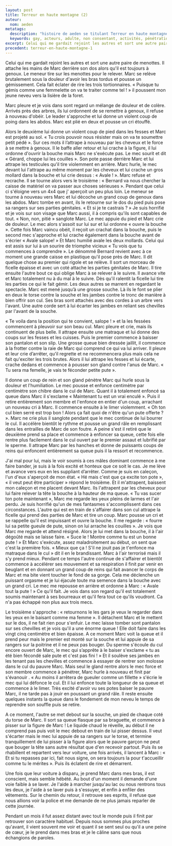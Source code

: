 ```yaml
---
layout: post
title: Terreur en haute montagne (2)
auteur:
  nom: aeden
metatags:
  description: "histoire de aeden se titulant Terreur en haute montagne"
  keywords: gay, acteurs, adulte, non consentant, activités, pénétration anale, sexe brutal, sexe de groupe, viol, autoritaire, en pleine nature
excerpt: Celui qui me gardait rejoint les autres et sort une autre paire de menottes.
precedent: terreur-en-haute-montagne-1
---
```

Celui qui me gardait rejoint les autres et sort une autre paire de menottes. Il attache les mains de Marc derrière son dos alors qu'il est toujours à genoux. Le meneur tire sur les menottes pour le relever. Marc se relève brutalement sous la douleur d'avoir les bras tordus et pousse un gémissement. Cela fait éclater de rire les trois tortionnaires. « Puisque tu gémis comme une femmelette on va te traiter comme tel ! » il poussent mon jeune neveu vers la lisière de la foret.

Marc pleure et je vois dans sont regard un mélange de douleur et de colère. Arrivés près des arbres, ils lui ordonnent de se remettre à genoux, il refuse à nouveau d'obéir. Le leader s'approche et lui donne un violent coup de poing dans les abdos. Marc est plié en deux et pousse un cri étouffé.

Alors le deuxième lui donne un violent coup de pied dans les fesses et Marc est projeté au sol. « Tu crois pouvoir nous résister mais on va te soumettre petit pédé ». Sur ces mots il l’attrape à nouveau par les cheveux et le force à se mettre à genoux. Il le baffe aller retour et lui crache à la figure, il lui ordonne d'ouvrir la bouche mais Marc ne s'exécute pas. Le mec sourit et dit « Gérard, choppe lui les couilles ». Son pote passe derrière Marc et lui attrape les testicules qu'il tire violemment en arrière.
Marc hurle, le mec devant lui l'attrape au même moment par les cheveux et lui crache un gros mollard dans la bouche et lui crie dessus : « Avale ! ». Marc refuse et recrache. Il se tourne alors vers le troisième : « Bernard va nous chercher la caisse de matériel on va passer aux choses sérieuses ». Pendant que celui ci s'éloigne vers un 4x4 que j' aperçoit un peu plus loin. Le meneur se tourne à nouveau vers Marc et lui décoche un grand coup de genoux dans les abdos. Marc tombe en avant, ils le retourne sur le dos du pied puis pose sa rangers sur ses parties génitales. « Et si je te castrais ? » Je suis horrifié et je vois sur son visage que Marc aussi, il à compris qu'ils sont capables de tout. « Non, non, pitié » sanglote Marc. Le mec appuie du pied et Marc crie de douleur. Le mec alors s'assoit sur lui sur et lui ordonne « ouvre la bouche ». Cette fois Marc vaincu obéit, il reçoit un  crachat dans la bouche, puis le second mec s'approche et lui crache également dans la bouche avant de s'écrier « Avale salope! » Et Marc humilié avale les deux mollards. Celui qui est assis sur lui à un sourire de triomphe vicieux « Tu vois que tu commences à comprendre ».
Le dénommé Bernard revient avec à ce moment une grande caisse en plastique qu'il pose près de Marc. Il dit quelque chose au premier qui rigole et se relève. Il sort un morceau de ficelle épaisse et avec un coté attache les parties génitales de Marc. Il tire ensuite l'autre bout ce qui oblige Marc à se relever à le suivre. Il avance vite et Marc totalement nu à du mal à le suivre. Dès qu'il ralentit la ficelle lui tire les parties ce qui le fait gémir. Les deux autres se marrent en regardant le spectacle. Marc est mené jusqu’à une grosse souche. Là ils le font se plier en deux le torse contre la souche et les jambes contre le tronc de manière à bien offrir son cul. Ses bras sont attachés avec des cordes à un arbre vers l'avant. Une autre corde sert à lui écarter les jambes en reliant ses chevilles par l'avant de la souche.

« Te voila dans la position qui te convient, salope ! » et la les fessées commencent à pleuvoir sur son beau cul. Marc pleure et crie, mais ils continuent de plus belle. Il attrape ensuite une matraque et lui donne des coups sur les fesses et les cuisses. Puis le premier commence à baisser son pantalon et son slip. Une grosse queue bien dressée jaillit, il commence à la frotter contre la raie de Marc qui comprend ce qui va lui arriver. Il pleure et leur crie d’arrêter, qu'il regrette et ne recommencera plus mais cela ne fait qu'exciter les trois brutes. Alors il lui attrape les fesses et lui écarte, crache dedans et commence à pousser son gland contre l'anus de Marc. « Tu sera ma femelle, je vais te féconder petite pute ».

Il donne un coup de rein et son gland pénètre Marc qui hurle sous la douleur et l'humiliation. Le mec pousse et enfonce centimètre par centimètre son chibre dans le cul de Marc. Quant il à totalement enfoncé sa queue dans Marc il s'exclame « Maintenant tu est un vrai enculé  ». Puis il retire entièrement son membre et l'enfonce en entier d'un coup, arrachant un nouveau cri à Marc. Il commence ensuite à le limer violemment. « Oh ton cul bien serré est trop bon ! Alors ça fait quoi de n'être qu'un pute offerte ? ». Marc ne crie plus il sanglote pendant que le mec continue de lui bourrer le cul. Il accélère bientôt le rythme et pousse un grand râle en remplissant dans les entrailles de Marc de son foutre. A peine s'est il retiré que le deuxième prend sa place et commence à enfoncer sa queue, cette fois elle rentre plus facilement dans le cul ouvert par le premier assaut et lubrifié par le sperme. Il attrape Marc par les hanches et donne de puissants coups de reins qui enfoncent entièrement sa queue puis il la ressort et recommence.

J'ai mal pour lui, mais le voir soumis à ces mâles dominant commence à me faire bander, je suis à la fois excité et honteux que ce soit le cas. Je me lève et avance vers eux en les suppliant d’arrêter. Comme je suis en caleçon, l'un d'eux s'aperçoit de mon état. « Hé mais c'est que ça excite ton pote », « il veut peut être participer » répond le troisième. Et il m'attrapent, baissent mon caleçon et me placent devant Marc. Ils l'attrapent par les cheveux pour lui faire relever la tête la bouche à la hauteur de ma queue. « Tu vas sucer ton pote maintenant », Marc me regarde les yeux pleins de larmes et l'air perdu. Je suis horrifié qu'un de mes fantasmes s'accomplissent dans ces circonstances. L'autre qui est en train de s'affairer dans son cul attrape la ficelle qui prend des parties de Marc et tire un coup. Marc pousse un cri et se rappelle qu'il est impuissant et ouvre la bouche. Il me regarde : « fourre lui sa petite gueule de pute, sinon on lui arrache les couilles ». Je vois que Marc me regarde et attend résigné. Alors je lui met dans la bouche, il à l'air dégoûté mais se laisse faire. « Suce le ! Montre comme tu est un bonne pute ! » Et Marc s'exécute, assez maladroitement au début, on sent que c'est la première fois. « Mieux que ça ! S'il ne jouit pas je t'enfonce ma matraque dans le cul » dit il en le brandissant. Marc à l'air terrorisé mais il s'y prend mieux. Pendant ce temps l'autre continue de s'affairer et bientôt commence à accélérer ses mouvement et sa respiration il finit par venir en beuglant et en donnant un grand coup de reins qui fait avancer le corps de Marc et ma bite vient toucher le fond de sa gorge. Cela me déclenche un puissant orgasme et je lui éjacule toute ma semence dans la bouche avec un grand cri. Le mec me repousse en arrière et ordonne à Marc : « Avale tout la pute ! » Ce qu'il fait. Je vois dans son regard qu'il est totalement soumis maintenant à ses bourreaux et qu'il fera tout ce qu'ils voudront. Ca n'a pas échappé non plus aux trois mecs.

Le troisième s'approche : « retournons le les gars je veux le regarder dans les yeux en le baisant comme ma femme ». Il détachent Marc et le mettent sur le dos, il ne fait rien pour s'enfuir. Le mec laisse tomber sont pantalon sur ses chevilles et je vois qu'il a une énorme queue ! Elle doit faire dans les vingt cinq centimètre et bien épaisse. A ce moment Marc voit la queue et il prend peur mais le premier est monté sur la souche et lui appuie de sa rangers sur la poitrine et il ne peux pas bouger. Du sperme s'écoule du cul encore ouvert de Marc, le mec qui s’apprête à le baiser s'exclame « tu as été bien fécondé sale pute et c'est pas fini ! » Et il soulève ses jambes en les tenant pas les chevilles et commence à essayer de rentrer son molosse dans le cul du pauvre Marc. Mais seul le gland rentre alors le mec force et son membre commence à pénétrer, Marc hurle à nouveau et finit par s'évanouir . « Au moins il arrêtera de gueuler comme un fillette » s'écrie le mec qui lui défonce le cul. Et il lui enfonce toute la longueur de sa queue et commence à le limer. Très excité d'avoir vu ses potes baiser le pauvre Marc, il ne tarde pas à jouir en poussant un grand râle. Il reste ensuite quelques instants la queue dans le fondement de mon neveu le temps de reprendre son souffle puis se retire.

A ce moment, l'autre se met debout sur la souche, un pied de chaque coté du torse de Marc. Il sort sa queue flasque par sa braguette, et commence à pisser sur la figure de Marc ! Le liquide chaud le réveille, au début il ne comprend pas puis voit le mec debout en train de lui pisser dessus. Il veut s'écarter mais le mec lui appuie de sa rangers sur le torse, et termine tranquillement de lui pisser à la figure alors que le pauvre garçon ne peut que bouger la tête sans autre résultat que d'en recevoir partout. Puis ils se rhabillent et repartent vers leur voiture, une fois arrivés, il lancent à Marc : « Et si tu repasses par ici, fait nous signe, on sera toujours la pour t'accueillir comme tu le mérites ». Puis ils éclatent de rire et démarrent.

Une fois que leur voiture à disparu, je prend Marc dans mes bras, il est conscient, mais semble hébété. Au bout d'un moment il demande d'une voie faible à se laver. Je l'aide à marcher jusqu'au lac ou nous rentrons tous les deux, je l'aide à se laver puis à s'essuyer, et enfin à enfiler des vêtements. Sur le chemin du retour, il retrouve ses esprits, il refuse que nous allions voir la police et me demande de ne plus jamais reparler de cette journée.

Pendant un mois il fut assez distant avec tout le monde puis il finit par retrouver son caractère habituel. Depuis nous sommes plus proches qu'avant, il vient souvent me voir et quant il se sent seul ou qu'il a une peine de cœur, je le prend dans mes bras et je le câline sans que nous échangions de paroles.
